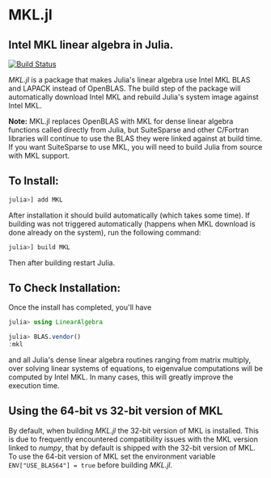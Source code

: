 # MKL.jl
## Intel MKL linear algebra in Julia.

[![Build Status](https://travis-ci.org/JuliaComputing/MKL.jl.svg?branch=master)](https://travis-ci.org/JuliaComputing/MKL.jl)

*MKL.jl* is a package that makes Julia's linear algebra use Intel MKL BLAS and LAPACK instead of OpenBLAS. The build step of the package will automatically download Intel MKL and rebuild Julia's system image against Intel MKL.

**Note:** MKL.jl replaces OpenBLAS with MKL for dense linear algebra functions called directly from Julia, but SuiteSparse and other C/Fortran libraries will continue to use the BLAS they were linked against at build time. If you want SuiteSparse to use MKL, you will need to build Julia from source with MKL support.

## To Install:

```julia
julia>] add MKL
```
After installation it should build automatically (which takes some time). If building was not triggered automatically (happens when MKL download is done already on the system), run the following command:
```julia
julia>] build MKL
```
Then after building restart Julia.


## To Check Installation:

Once the install has completed, you'll have

```julia
julia> using LinearAlgebra

julia> BLAS.vendor()
:mkl
```
and all Julia's dense linear algebra routines ranging from matrix multiply, over solving linear systems of equations, to eigenvalue computations will be computed by Intel MKL. In many cases, this will greatly improve the execution time.


## Using the 64-bit vs 32-bit version of MKL

By default, when building *MKL.jl* the 32-bit version of MKL is installed. This is due to frequently encountered compatibility issues with the MKL version linked to *numpy*, that by default is shipped with the 32-bit version of MKL. To use the 64-bit version of MKL set the environment variable `ENV["USE_BLAS64"] = true` before building *MKL.jl*.
